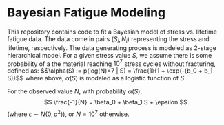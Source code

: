 # Bayesian Fatigue Modeling
This repository contains code to fit a Bayesian model of stress vs. lifetime fatigue data. The data come in pairs $(S_i,N_i)$ representing the stress and lifetime, respectively. The data generating process is modeled as 2-stage hierarchical model. For a given stress value $S$, we assume there is some probability of a the material reaching $10^7$ stress cycles without fracturing, defined as: 
$$\alpha(S) := p(log(N)=7 | S) = \frac{1}{1 + \exp{-(b_0 + b_1 S)}$$ 
where above, $\alpha(S)$ is modeled as a logistic function of $S$.

For the observed value $N$, with probability $\alpha(S)$,
$$
\frac{-1}{N} = \beta_0 + \beta_1 S + \epsilon
$$
(where $\epsilon \sim N(0,\sigma^2)$), or $N=10^7$ otherwise.
